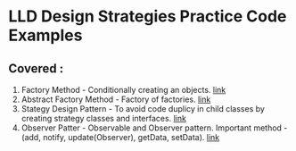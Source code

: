 # LLD Design Strategies Practice Code Examples

## Covered : 
1. Factory Method - Conditionally creating an objects. [link](https://github.com/ShyamPrgrmr/lld-design-strategies/tree/master/src/main/java/lld/design/patterns/factory)
2. Abstract Factory Method - Factory of factories. [link](https://github.com/ShyamPrgrmr/lld-design-strategies/tree/master/src/main/java/lld/design/patterns/AbstractFactory)
3. Stategy Design Pattern - To avoid code duplicy in child classes by creating strategy classes and interfaces. [link](https://github.com/ShyamPrgrmr/lld-design-strategies/tree/main/src/master/java/lld/design/patterns/strategydesign) 
4. Observer Patter - Observable and Observer pattern. Important method - (add, notify, update(Observer), getData, setData). [link](https://github.com/ShyamPrgrmr/lld-design-strategies/tree/main/src/main/java/lld/design/patterns/observerpattern)
